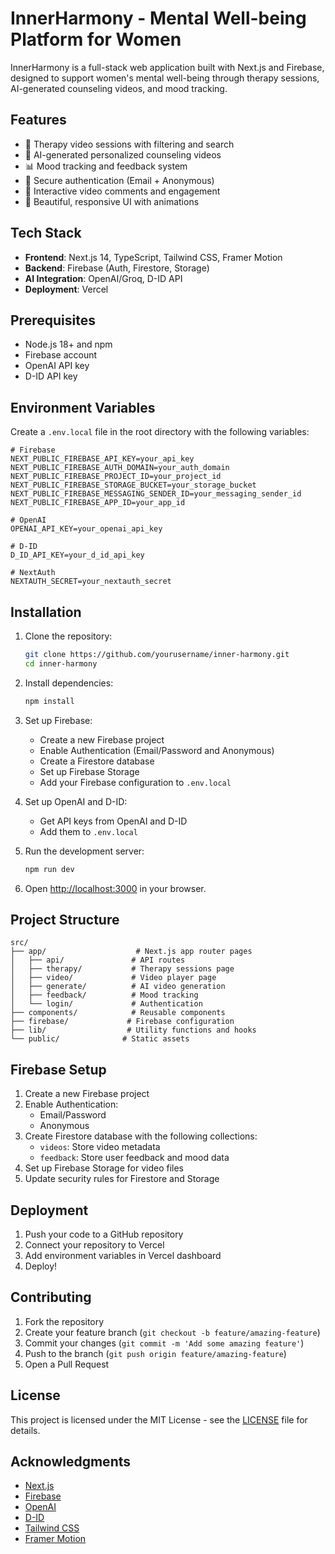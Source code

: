 # InnerHarmony - Mental Well-being Platform for Women

InnerHarmony is a full-stack web application built with Next.js and Firebase, designed to support women's mental well-being through therapy sessions, AI-generated counseling videos, and mood tracking.

## Features

- 🎥 Therapy video sessions with filtering and search
- 🤖 AI-generated personalized counseling videos
- 📊 Mood tracking and feedback system
- 🔐 Secure authentication (Email + Anonymous)
- 💬 Interactive video comments and engagement
- 🎨 Beautiful, responsive UI with animations

## Tech Stack

- **Frontend**: Next.js 14, TypeScript, Tailwind CSS, Framer Motion
- **Backend**: Firebase (Auth, Firestore, Storage)
- **AI Integration**: OpenAI/Groq, D-ID API
- **Deployment**: Vercel

## Prerequisites

- Node.js 18+ and npm
- Firebase account
- OpenAI API key
- D-ID API key

## Environment Variables

Create a `.env.local` file in the root directory with the following variables:

```env
# Firebase
NEXT_PUBLIC_FIREBASE_API_KEY=your_api_key
NEXT_PUBLIC_FIREBASE_AUTH_DOMAIN=your_auth_domain
NEXT_PUBLIC_FIREBASE_PROJECT_ID=your_project_id
NEXT_PUBLIC_FIREBASE_STORAGE_BUCKET=your_storage_bucket
NEXT_PUBLIC_FIREBASE_MESSAGING_SENDER_ID=your_messaging_sender_id
NEXT_PUBLIC_FIREBASE_APP_ID=your_app_id

# OpenAI
OPENAI_API_KEY=your_openai_api_key

# D-ID
D_ID_API_KEY=your_d_id_api_key

# NextAuth
NEXTAUTH_SECRET=your_nextauth_secret
```

## Installation

1. Clone the repository:
   ```bash
   git clone https://github.com/yourusername/inner-harmony.git
   cd inner-harmony
   ```

2. Install dependencies:
   ```bash
   npm install
   ```

3. Set up Firebase:
   - Create a new Firebase project
   - Enable Authentication (Email/Password and Anonymous)
   - Create a Firestore database
   - Set up Firebase Storage
   - Add your Firebase configuration to `.env.local`

4. Set up OpenAI and D-ID:
   - Get API keys from OpenAI and D-ID
   - Add them to `.env.local`

5. Run the development server:
   ```bash
   npm run dev
   ```

6. Open [http://localhost:3000](http://localhost:3000) in your browser.

## Project Structure

```
src/
├── app/                    # Next.js app router pages
│   ├── api/               # API routes
│   ├── therapy/           # Therapy sessions page
│   ├── video/             # Video player page
│   ├── generate/          # AI video generation
│   ├── feedback/          # Mood tracking
│   └── login/             # Authentication
├── components/            # Reusable components
├── firebase/             # Firebase configuration
├── lib/                  # Utility functions and hooks
└── public/              # Static assets
```

## Firebase Setup

1. Create a new Firebase project
2. Enable Authentication:
   - Email/Password
   - Anonymous
3. Create Firestore database with the following collections:
   - `videos`: Store video metadata
   - `feedback`: Store user feedback and mood data
4. Set up Firebase Storage for video files
5. Update security rules for Firestore and Storage

## Deployment

1. Push your code to a GitHub repository
2. Connect your repository to Vercel
3. Add environment variables in Vercel dashboard
4. Deploy!

## Contributing

1. Fork the repository
2. Create your feature branch (`git checkout -b feature/amazing-feature`)
3. Commit your changes (`git commit -m 'Add some amazing feature'`)
4. Push to the branch (`git push origin feature/amazing-feature`)
5. Open a Pull Request

## License

This project is licensed under the MIT License - see the [LICENSE](LICENSE) file for details.

## Acknowledgments

- [Next.js](https://nextjs.org/)
- [Firebase](https://firebase.google.com/)
- [OpenAI](https://openai.com/)
- [D-ID](https://www.d-id.com/)
- [Tailwind CSS](https://tailwindcss.com/)
- [Framer Motion](https://www.framer.com/motion/) 